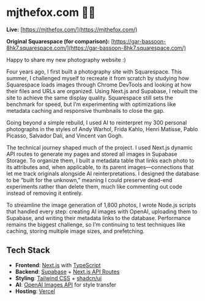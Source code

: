 
# mjthefox.com 📸✨

**Live:** [https://mjthefox.com/](https://mjthefox.com/)

**Original Squarespace (for comparison):** [https://gar-bassoon-8hk7.squarespace.com/](https://gar-bassoon-8hk7.squarespace.com/)

Happy to share my new photography website :)

Four years ago, I first built a photography site with Squarespace. This summer, I challenged myself to recreate it from scratch by studying how Squarespace loads images through Chrome DevTools and looking at how their files and URLs are organized. Using Next.js and Supabase, I rebuilt the site to achieve the same display quality. Squarespace still sets the benchmark for speed, but I’m experimenting with optimizations like metadata caching and responsive thumbnails to close the gap.

Going beyond a simple rebuild, I used AI to reinterpret my 300 personal photographs in the styles of Andy Warhol, Frida Kahlo, Henri Matisse, Pablo Picasso, Salvador Dalí, and Vincent van Gogh. 

The technical journey shaped much of the project. I used Next.js dynamic API routes to generate my pages and stored all images in Supabase Storage. To organize them, I built a metadata table that links each photo to its attributes and, when applicable, to its parent images—connections that let me track originals alongside AI reinterpretations. I designed the database to be “built for the unknown,” meaning I could preserve dead-end experiments rather than delete them, much like commenting out code instead of removing it entirely.

To streamline the image generation of 1,800 photos, I wrote Node.js scripts that handled every step: creating AI images with OpenAI, uploading them to Supabase, and writing their metadata links to the database. Performance remains the biggest challenge, so I’m continuing to test techniques like caching, storing multiple image sizes, and prefetching.


## Tech Stack
- **Frontend**: [Next.js](https://nextjs.org/) with [TypeScript](https://www.typescriptlang.org/)
- **Backend**: [Supabase](https://supabase.com/) + [Next.js API Routes](https://nextjs.org/docs/app/building-your-application/routing/route-handlers)
- **Styling**: [Tailwind CSS](https://tailwindcss.com/) + [shadcn/ui](https://ui.shadcn.com/)
- **AI**: [OpenAI Images API](https://platform.openai.com/docs/guides/images) for style transfer
- **Hosting**: [Vercel](https://vercel.com/)
